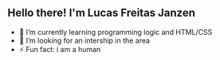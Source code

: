 ## Hello there! I'm Lucas Freitas Janzen

- 🌱 I’m currently learning programming logic and HTML/CSS
- 🤔 I’m looking for an intership in the area
- ⚡ Fun fact: i am a human

